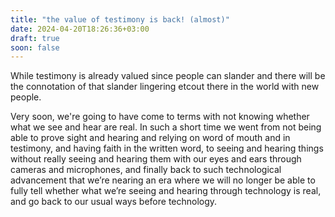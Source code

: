 ```yaml
---
title: "the value of testimony is back! (almost)"
date: 2024-04-20T18:26:36+03:00
draft: true
soon: false
---
```


While testimony is already valued since people can slander and there will be the connotation of that slander lingering etcout there in the world with new people.

Very soon, we're going to have come to terms with not knowing whether what we see and hear are real.
In such a short time we went from not being able to prove sight and hearing and relying on word of mouth and in testimony, and having faith in the written word, to seeing and hearing things without really seeing and hearing them with our eyes and ears through cameras and microphones, and finally back to such technological advancement that we’re nearing an era where we will no longer be able to fully tell whether what we’re seeing and hearing through technology is real, and go back to our usual ways before technology.
